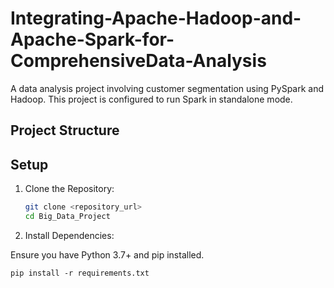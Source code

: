 # Integrating-Apache-Hadoop-and-Apache-Spark-for-ComprehensiveData-Analysis
A data analysis project involving customer segmentation using PySpark and Hadoop. This project is configured to run Spark in standalone mode.

## Project Structure






## Setup

1. Clone the Repository:

   ```sh
   git clone <repository_url>
   cd Big_Data_Project

2. Install Dependencies:

Ensure you have Python 3.7+ and pip installed.

```
pip install -r requirements.txt
```
